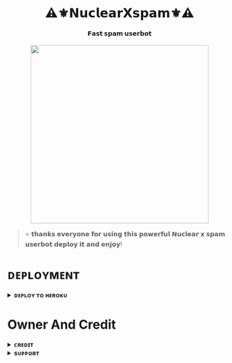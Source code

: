 <h1 align="center"><b>⚠️⚜️𝗡𝘂𝗰𝗹𝗲𝗮𝗿𝗫𝘀𝗽𝗮𝗺⚜️⚠️</b></h1>

<h4 align="center"> 𝗙𝗮𝘀𝘁 𝘀𝗽𝗮𝗺 𝘂𝘀𝗲𝗿𝗯𝗼𝘁</h4>

<p align="center"><a href="https://t.me/NucLeaR_xD"><img src="https://te.legra.ph/file/cd03811f7b0f90d7fc690.jpg" width="400"></a></p>


> ⭐️ 𝘁𝗵𝗮𝗻𝗸𝘀 𝗲𝘃𝗲𝗿𝘆𝗼𝗻𝗲 𝗳𝗼𝗿 𝘂𝘀𝗶𝗻𝗴 𝘁𝗵𝗶𝘀 𝗽𝗼𝘄𝗲𝗿𝗳𝘂𝗹 𝗡𝘂𝗰𝗹𝗲𝗮𝗿 𝘅 𝘀𝗽𝗮𝗺 𝘂𝘀𝗲𝗿𝗯𝗼𝘁 𝗱𝗲𝗽𝗹𝗼𝘆 𝗶𝘁 𝗮𝗻𝗱 𝗲𝗻𝗷𝗼𝘆! 
    

# ᴅᴇᴘʟᴏʏᴍᴇɴᴛ


<details>
<summary><b>ᴅᴇᴘʟᴏʏ ᴛᴏ ʜᴇʀᴏᴋᴜ</b></summary>
<br>

[![Deploy](https://www.herokucdn.com/deploy/button.svg)](https://dashboard.heroku.com/new?template=https://github.com/ERR0rMK/SEMXxBOTFATHER)
  
</details>


# Owner And Credit


<details>
<summary><b>ᴄʀᴇᴅɪᴛ</b></summary>
<br>

</details>

<details>
<summary><b>sᴜᴘᴘᴏʀᴛ</b></summary>
<br>

# ꜱᴜᴘᴘᴏʀᴛ ✨
<a href="https://t.me/AUKAATMEINRAHO"><img src="https://img.shields.io/badge/Join-Telegram%20Channel-red.svg?logo=Telegram"></a>

</details>
